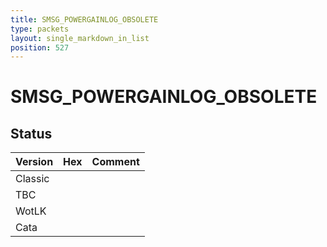 ```yaml
---
title: SMSG_POWERGAINLOG_OBSOLETE
type: packets
layout: single_markdown_in_list
position: 527
---
```


# SMSG_POWERGAINLOG_OBSOLETE

## Status

Version | Hex | Comment
---------- | ---------- | ---------- 
Classic |  |  
TBC |  |  
WotLK |  |  
Cata |  |  

